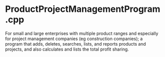 # ProductProjectManagementProgram.cpp
For small and large enterprises with multiple product ranges and especially for project management companies (eg construction companies); a program that adds, deletes, searches, lists, and reports products and projects, and also calculates and lists the total profit sharing.
